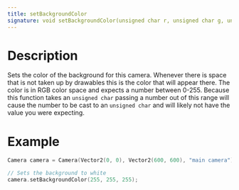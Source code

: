 ```yaml
---
title: setBackgroundColor
signature: void setBackgroundColor(unsigned char r, unsigned char g, unsigned char b)
---
```



# Description
Sets the color of the background for this camera. Whenever there is space that is not taken up by drawables this is the color that will appear there. The color is in RGB color space and expects a number between 0-255. Because this function takes an `unsigned char` passing a number out of this range will cause the number to be cast to an `unsigned char` and will likely not have the value you were expecting.

# Example
``` c++
Camera camera = Camera(Vector2(0, 0), Vector2(600, 600), "main camera");

// Sets the background to white
camera.setBackgroundColor(255, 255, 255); 
```
